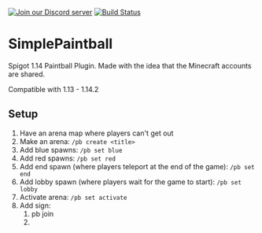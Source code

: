 [![Join our Discord server](https://discordapp.com/api/guilds/547121273684099102/widget.png?style=shield)](https://discordapp.com/invite/FHTtyT5)
[![Build Status](https://travis-ci.com/jakeryang/SimplePaintball.svg?branch=master)](https://travis-ci.com/jakeryang/SimplePaintball)

# SimplePaintball
Spigot 1.14 Paintball Plugin. Made with the idea that the Minecraft accounts are shared.

Compatible with 1.13 - 1.14.2

## Setup
1. Have an arena map where players can't get out
2. Make an arena: `/pb create <title>`
3. Add blue spawns: `/pb set blue`
4. Add red spawns: `/pb set red`
5. Add end spawn (where players teleport at the end of the game): `/pb set end`
6. Add lobby spawn (where players wait for the game to start): `/pb set lobby`
7. Activate arena: `/pb set activate`
8. Add sign:
   1. pb join
   2. <title>
9. Enjoy!

## The Game
When a player joins a game, they are teleported to the lobby and placed in adventure mode with a few objects in their hot bar: a leave bed 
and wool blocks. Players can right click on those blocks in order to either leave the game or to choose a weapon to use when the game starts. When the game is about to start, players are randomly placed on to different teams (red or blue). The players play the game for the most kills, the team with the most kills is announced after the game is over.

## The Weapons
* Sniper : Shoots straight, no drop
* Rocket Launcher : On impact, multiple snowballs fire out for area damage
* Shotgun : 3 snowballs fire out
* Minigun : Highfire rate with little accuracy
* Admin : Firerate of minigun with accuracy of sniper. Lightning strikes when a player is in the arena. Player holding the gun does not 
have to be part of arena

In the future, an API will be introduced for people to be able to make custom weapons and be able to use them.

